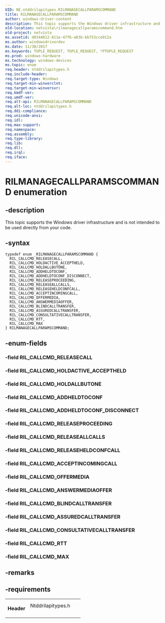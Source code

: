 ```yaml
---
UID: NE.ntddrilapitypes.RILMANAGECALLPARAMSCOMMAND
title: RILMANAGECALLPARAMSCOMMAND
author: windows-driver-content
description: This topic supports the Windows driver infrastructure and is not intended to be used directly from your code.
old-location: netvista\rilmanagecallparamscommand.htm
old-project: netvista
ms.assetid: d0344812-811e-47f6-a03b-bb753cce912a
ms.author: windowsdriverdev
ms.date: 11/30/2017
ms.keywords: TUPLE_REQUEST, TUPLE_REQUEST, *PTUPLE_REQUEST
ms.prod: windows-hardware
ms.technology: windows-devices
ms.topic: enum
req.header: ntddrilapitypes.h
req.include-header: 
req.target-type: Windows
req.target-min-winverclnt: 
req.target-min-winversvr: 
req.kmdf-ver: 
req.umdf-ver: 
req.alt-api: RILMANAGECALLPARAMSCOMMAND
req.alt-loc: ntddrilapitypes.h
req.ddi-compliance: 
req.unicode-ansi: 
req.idl: 
req.max-support: 
req.namespace: 
req.assembly: 
req.type-library: 
req.lib: 
req.dll: 
req.irql: 
req.iface: 
---
```


# RILMANAGECALLPARAMSCOMMAND enumeration



## -description
<p>This topic supports the Windows driver infrastructure and is not intended to be used directly from your code.</p>


## -syntax

````
typedef enum _RILMANAGECALLPARAMSCOMMAND { 
  RIL_CALLCMD_RELEASECALL,
  RIL_CALLCMD_HOLDACTIVE_ACCEPTHELD,
  RIL_CALLCMD_HOLDALLBUTONE,
  RIL_CALLCMD_ADDHELDTOCONF,
  RIL_CALLCMD_ADDHELDTOCONF_DISCONNECT,
  RIL_CALLCMD_RELEASEPROCEEDING,
  RIL_CALLCMD_RELEASEALLCALLS,
  RIL_CALLCMD_RELEASEHELDCONFCALL,
  RIL_CALLCMD_ACCEPTINCOMINGCALL,
  RIL_CALLCMD_OFFERMEDIA,
  RIL_CALLCMD_ANSWERMEDIAOFFER,
  RIL_CALLCMD_BLINDCALLTRANSFER,
  RIL_CALLCMD_ASSUREDCALLTRANSFER,
  RIL_CALLCMD_CONSULTATIVECALLTRANSFER,
  RIL_CALLCMD_RTT,
  RIL_CALLCMD_MAX
} RILMANAGECALLPARAMSCOMMAND;
````


## -enum-fields
<dl>

### -field RIL_CALLCMD_RELEASECALL

<dd></dd>

### -field RIL_CALLCMD_HOLDACTIVE_ACCEPTHELD

<dd></dd>

### -field RIL_CALLCMD_HOLDALLBUTONE

<dd></dd>

### -field RIL_CALLCMD_ADDHELDTOCONF

<dd></dd>

### -field RIL_CALLCMD_ADDHELDTOCONF_DISCONNECT

<dd></dd>

### -field RIL_CALLCMD_RELEASEPROCEEDING

<dd></dd>

### -field RIL_CALLCMD_RELEASEALLCALLS

<dd></dd>

### -field RIL_CALLCMD_RELEASEHELDCONFCALL

<dd></dd>

### -field RIL_CALLCMD_ACCEPTINCOMINGCALL

<dd></dd>

### -field RIL_CALLCMD_OFFERMEDIA

<dd></dd>

### -field RIL_CALLCMD_ANSWERMEDIAOFFER

<dd></dd>

### -field RIL_CALLCMD_BLINDCALLTRANSFER

<dd></dd>

### -field RIL_CALLCMD_ASSUREDCALLTRANSFER

<dd></dd>

### -field RIL_CALLCMD_CONSULTATIVECALLTRANSFER

<dd></dd>

### -field RIL_CALLCMD_RTT

<dd></dd>

### -field RIL_CALLCMD_MAX

<dd></dd>
</dl>

## -remarks


## -requirements
<table>
<tr>
<th width="30%">
<p>Header</p>
</th>
<td width="70%">
<dl>
<dt>Ntddrilapitypes.h</dt>
</dl>
</td>
</tr>
</table>